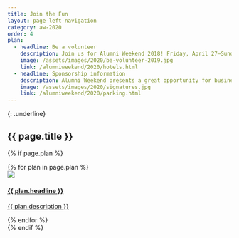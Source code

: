 ```yaml
---
title: Join the Fun
layout: page-left-navigation
category: aw-2020
order: 4
plan:
  - headline: Be a volunteer
    description: Join us for Alumni Weekend 2018! Friday, April 27–Sunday, April 29. With so many fun events happening, we don’t want any Slugs to miss out!
    image: /assets/images/2020/be-volunteer-2019.jpg
    link: /alumniweekend/2020/hotels.html
  - headline: Sponsorship information
    description: Alumni Weekend presents a great opportunity for businesses to be seen as a partner of the university and its broad alumni population.
    image: /assets/images/2020/signatures.jpg
    link: /alumniweekend/2020/parking.html
---
```

{: .underline}
## {{ page.title }}

{% if page.plan %}
<div class="generic-card-list fade-out-siblings">
   {% for plan in page.plan %}
    <a class="generic-card" href="{{ plan.link }}" aria-label="">
        <div class="image">
            <img src="{{ plan.image }}">
        </div>
        <div class="card-text">
            <h4 class="underline">{{ plan.headline }}</h4>
            <p>{{ plan.description }}</p>
        </div>
    </a>
    {% endfor %}
</div>
{% endif %}
